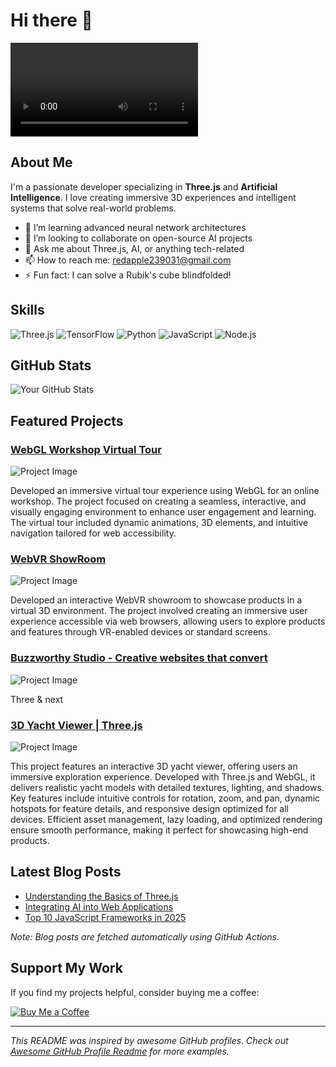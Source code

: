 # Hi there 👋

![Profile Banner](https://github.com/RedApple990129/RedApple990129/dyeptfhgcgzbaps6zopm.mp4)

## About Me

I'm a passionate developer specializing in **Three.js** and **Artificial Intelligence**. I love creating immersive 3D experiences and intelligent systems that solve real-world problems.

- 🌱 I’m learning advanced neural network architectures
- 👯 I’m looking to collaborate on open-source AI projects
- 💬 Ask me about Three.js, AI, or anything tech-related
- 📫 How to reach me: [redapple239031@gmail.com](mailto:redapple239031@gmail.com)
- ⚡ Fun fact: I can solve a Rubik's cube blindfolded!

## Skills

![Three.js](https://img.shields.io/badge/Three.js-black?style=for-the-badge&logo=three.js)
![TensorFlow](https://img.shields.io/badge/TensorFlow-orange?style=for-the-badge&logo=tensorflow)
![Python](https://img.shields.io/badge/Python-blue?style=for-the-badge&logo=python)
![JavaScript](https://img.shields.io/badge/JavaScript-yellow?style=for-the-badge&logo=javascript)
![Node.js](https://img.shields.io/badge/Node.js-green?style=for-the-badge&logo=node.js)

## GitHub Stats

![Your GitHub Stats](https://github-readme-stats.vercel.app/api?username=RedApple990129&show_icons=true&theme=radical)

## Featured Projects

### [WebGL Workshop Virtual Tour](https://www.finely-crafted.com)

![Project Image](https://cdn3.f-cdn.com/files/download/198473592/2022-10-18_15h01_01.png)

Developed an immersive virtual tour experience using WebGL for an online workshop. The project focused on creating a seamless, interactive, and visually engaging environment to enhance user engagement and learning. The virtual tour included dynamic animations, 3D elements, and intuitive navigation tailored for web accessibility.

### [WebVR ShowRoom](https://showroom.littleworkshop.fr/)

![Project Image](https://cdn2.f-cdn.com/files/download/225705097/1.png)

Developed an interactive WebVR showroom to showcase products in a virtual 3D environment. The project involved creating an immersive user experience accessible via web browsers, allowing users to explore products and features through VR-enabled devices or standard screens.

### [Buzzworthy Studio - Creative websites that convert](https://buzzworthystudio.com/)

![Project Image](https://cdn6.f-cdn.com/files/download/225705493/2.png)

Three & next

### [3D Yacht Viewer | Three.js]()

![Project Image](https://cdn2.f-cdn.com/files/download/237979320/yacht.png)

This project features an interactive 3D yacht viewer, offering users an immersive exploration experience. Developed with Three.js and WebGL, it delivers realistic yacht models with detailed textures, lighting, and shadows. Key features include intuitive controls for rotation, zoom, and pan, dynamic hotspots for feature details, and responsive design optimized for all devices. Efficient asset management, lazy loading, and optimized rendering ensure smooth performance, making it perfect for showcasing high-end products.


## Latest Blog Posts

<!-- BLOG-POST-LIST:START -->
- [Understanding the Basics of Three.js](https://yourblog.com/threejs-basics)
- [Integrating AI into Web Applications](https://yourblog.com/ai-web-apps)
- [Top 10 JavaScript Frameworks in 2025](https://yourblog.com/top-js-frameworks-2025)
<!-- BLOG-POST-LIST:END -->

*Note: Blog posts are fetched automatically using GitHub Actions.*

## Support My Work

If you find my projects helpful, consider buying me a coffee:

[![Buy Me a Coffee](https://img.shields.io/badge/Buy%20Me%20a%20Coffee-orange?style=for-the-badge&logo=buy-me-a-coffee)](https://buymeacoffee.com/RedApple990129)

---

*This README was inspired by awesome GitHub profiles. Check out [Awesome GitHub Profile Readme](https://github.com/abhisheknaiidu/awesome-github-profile-readme) for more examples.*